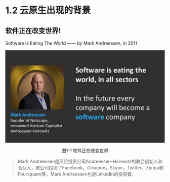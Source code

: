 # 1.2 云原生出现的背景

## 软件正在改变世界!

Software is Eating The World —— by Mark Andreessen, in 2011

<div  align="center">
	<img src="../assets/SoftwareEatingTheWorld.jpg" width = "620"  align=center />
	<p>图1-1 软件正在改变世界</p>
</div>

> Mark Andreessen是风险投资公司Andreessen-Horowitz的联合创始人和合伙人，该公司投资了Facebook，Groupon，Skype，Twitter，Zynga和Foursquare等，Mark Andreessen也是LinkedIn的投资者。